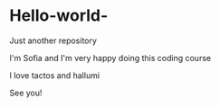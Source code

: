 # Hello-world-
Just another repository

 I'm Sofia and I'm very happy doing this coding course
 
 I love tactos and hallumi
 
 See you!
